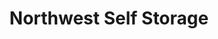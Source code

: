 ---
title: "Northwest Self Storage"
url: /bend/northwest-self-storage-southwest-columbia-street/
shop: storage rental
---